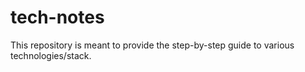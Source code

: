 # tech-notes
This repository is meant to provide the step-by-step guide to various technologies/stack. 
